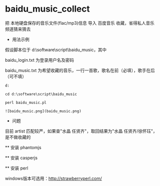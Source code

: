 baidu_music_collect
=================
把 本地硬盘保存的音乐文件(flac/mp3)信息 导入 百度音乐 收藏，省得私人音乐频道猜来猜去


* 用法示例

假设脚本位于 d:\software\script\baidu_music，其中 

baidu_login.txt 为登录用户名及密码

baidu_music.txt 为希望收藏的音乐，一行一首歌，歌名在前（必填），歌手在后（可不填）

```
d:

cd d:\software\script\baidu_music

perl baidu_music.pl

![baidu_music.png](baidu_music.png)
```


* 问题

目前 artist 匹配较严，如果查"水晶 任贤齐"，取回结果为"水晶 任贤齐/徐怀珏"，是不做收藏的


** 安装 phantomjs

** 安装 casperjs

**  安装 perl

windows版本可选用：http://strawberryperl.com/
